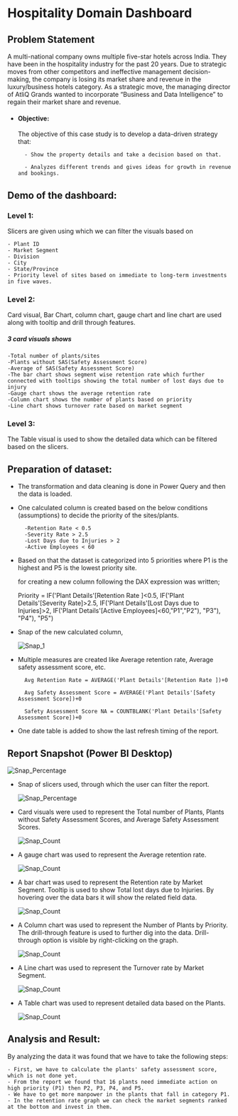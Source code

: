 # Hospitality Domain Dashboard


## Problem Statement

A multi-national company owns multiple five-star hotels across India. They have been in the hospitality industry for the past 20 years. Due to strategic moves from other competitors and ineffective management decision-making, the company is losing its market share and revenue in the luxury/business hotels category. As a strategic move, the managing director of AtliQ Grands wanted to incorporate “Business and Data Intelligence” to regain their market share and revenue.


- #### Objective:

  The objective of this case study is to develop a data-driven strategy that:

        - Show the property details and take a decision based on that.

        - Analyzes different trends and gives ideas for growth in revenue and bookings.

## Demo of the dashboard:

### Level 1: 
Slicers are given using which we can filter the visuals based on

	- Plant ID
	- Market Segment
	- Division
	- City
	- State/Province
	- Priority level of sites based on immediate to long-term investments in five waves.

### Level 2: 
Card visual, Bar Chart, column chart, gauge chart and line chart are used along with tooltip and drill through features.

##### 3 card visuals shows

	-Total number of plants/sites
	-Plants without SAS(Safety Assessment Score)
	-Average of SAS(Safety Assessment Score)
	-The bar chart shows segment wise retention rate which further connected with tooltips showing the total number of lost days due to injury
	-Gauge chart shows the average retention rate
	-Column chart shows the number of plants based on priority
	-Line chart shows turnover rate based on market segment

### Level 3: 
The Table visual is used to show the detailed data which can be filtered based on the slicers.

## Preparation of dataset:

- The transformation and data cleaning is done in Power Query and then the data is loaded.
- One calculated column is created based on the below conditions (assumptions) to decide the priority of the sites/plants.

        -Retention Rate < 0.5
	    -Severity Rate > 2.5
	    -Lost Days due to Injuries > 2
	    -Active Employees < 60

- Based on that the dataset is categorized into 5 priorities where P1 is the highest and P5 is the lowest priority site.

  for creating a new column following the DAX expression was written;

    Priority =  IF('Plant Details'[Retention Rate ]<0.5,
			        IF('Plant Details'[Severity Rate]>2.5,
				        IF('Plant Details'[Lost Days due to Injuries]>2,
					        IF('Plant Details'[Active Employees]<60,"P1","P2"),
				        "P3"),
			        "P4"),
		        "P5")

- Snap of the new calculated column,

  ![Snap_1](https://github.com/user-attachments/assets/0211662d-a90f-44af-9817-c3b141e3fe09)

- Multiple measures are created like Average retention rate, Average safety assessment score, etc.

        Avg Retention Rate = AVERAGE('Plant Details'[Retention Rate ])+0

        Avg Safety Assessment Score = AVERAGE('Plant Details'[Safety Assessment Score])+0

        Safety Assessment Score NA = COUNTBLANK('Plant Details'[Safety Assessment Score])+0

- One date table is added to show the last refresh timing of the report.

## Report Snapshot (Power BI Desktop)
 
  ![Snap_Percentage](https://github.com/user-attachments/assets/e6f7f7fc-0e0d-45c8-b951-32b23f13031d)


- Snap of slicers used, through which the user can filter the report.

   ![Snap_Percentage](https://github.com/user-attachments/assets/63fa1042-5265-4db0-b7c1-d5581bced91f)


- Card visuals were used to represent the Total number of Plants, Plants without Safety Assessment Scores, and Average Safety Assessment Scores.

  ![Snap_Count](https://github.com/user-attachments/assets/2a7db2bf-509f-4cf5-adbe-4c08857a1e26)

 
- A gauge chart was used to represent the Average retention rate.

  ![Snap_Count](https://github.com/user-attachments/assets/ccd7dbb0-d808-4a7f-9857-7a9bbf8003cd) 


- A bar chart was used to represent the Retention rate by Market Segment. Tooltip is used to show Total lost days due to Injuries. By hovering over the data bars it will show the related field data.               

  ![Snap_Count](https://github.com/user-attachments/assets/0aed8645-9955-4e31-a471-f6089672dd97) 


- A Column chart was used to represent the Number of Plants by Priority. The drill-through feature is used to further dig into the data. Drill-through option is visible by right-clicking on the graph.

  ![Snap_Count](https://github.com/user-attachments/assets/1f94456b-0941-4b19-be6e-9ab7d8e72094) 


- A Line chart was used to represent the Turnover rate by Market Segment.

  ![Snap_Count](https://github.com/user-attachments/assets/63646547-5d86-45d5-8291-27c769f96d60)


- A Table chart was used to represent detailed data based on the Plants.

  ![Snap_Count](https://github.com/user-attachments/assets/7c88ac52-5e15-490a-9aaa-b50a6f1a65f1)


## Analysis and Result:

By analyzing the data it was found that we have to take the following steps:

	- First, we have to calculate the plants' safety assessment score, which is not done yet.
	- From the report we found that 16 plants need immediate action on high priority (P1) then P2, P3, P4, and P5.
	- We have to get more manpower in the plants that fall in category P1.
	- In the retention rate graph we can check the market segments ranked at the bottom and invest in them.
